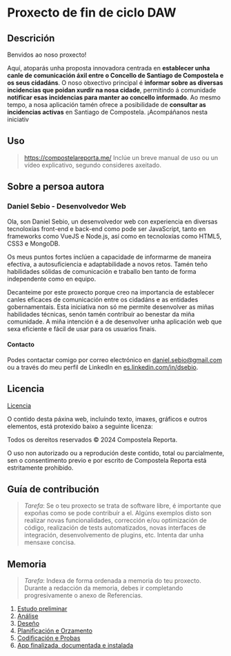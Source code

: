 # Proxecto de fin de ciclo DAW
## Descrición

Benvidos ao noso proxecto!

Aquí, atoparás unha proposta innovadora centrada en **establecer unha canle de comunicación áxil entre o Concello de Santiago de Compostela e os seus cidadáns**. O noso obxectivo principal é **informar sobre as diversas incidencias que poidan xurdir na nosa cidade**, permitindo á comunidade **notificar esas incidencias para manter ao concello informado**. Ao mesmo tempo, a nosa aplicación tamén ofrece a posibilidade de **consultar as incidencias activas** en Santiago de Compostela. ¡Acompáñanos nesta iniciativ

## Uso

> https://compostelareporta.me/ 
Inclúe un breve manual de uso ou un vídeo explicativo, segundo consideres axeitado.

## Sobre a persoa autora

### Daniel Sebio - Desenvolvedor Web

Ola, son Daniel Sebio, un desenvolvedor web con experiencia en diversas tecnoloxías front-end e back-end como pode ser JavaScript, tanto en frameworks como VueJS e Node.js, así como en tecnoloxías como HTML5, CSS3 e MongoDB.

Os meus puntos fortes inclúen a capacidade de informarme de maneira efectiva, a autosuficiencia e adaptabilidade a novos retos. Tamén teño habilidades sólidas de comunicación e traballo ben tanto de forma independente como en equipo.

Decanteime por este proxecto porque creo na importancia de establecer canles eficaces de comunicación entre os cidadáns e as entidades gobernamentais. Esta iniciativa non só me permite desenvolver as miñas habilidades técnicas, senón tamén contribuír ao benestar da miña comunidade. A miña intención é a de desenvolver unha aplicación web que sexa eficiente e fácil de usar para os usuarios finais.

#### Contacto
Podes contactar comigo por correo electrónico en [daniel.sebio@gmail.com](mailto:daniel.sebio@gmail.com) ou a través do meu perfil de LinkedIn en [es.linkedin.com/in/dsebio](https://es.linkedin.com/in/dsebio).


## Licencia

[Licencia](./LICENSE)

O contido desta páxina web, incluíndo texto, imaxes, gráficos e outros elementos, está protexido baixo a seguinte licenza:

Todos os dereitos reservados © 2024 Compostela Reporta.

O uso non autorizado ou a reprodución deste contido, total ou parcialmente, sen o consentimento previo e por escrito de Compostela Reporta está estritamente prohibido.

## Guía de contribución

> *Tarefa*: Se o teu proxecto se trata de software libre, é importante que expoñas como se pode contribuír a el. Algúns exemplos disto son realizar novas funcionalidades, corrección e/ou optimización de código, realización de tests automatizados, novas interfaces de integración, desenvolvemento de plugins, etc. Intenta dar unha mensaxe concisa.

## Memoria

> *Tarefa*: Indexa de forma ordenada a memoria do teu proxecto.
> Durante a redacción da memoria, debes ir completando progresivamente o anexo de Referencias.

1. [Estudo preliminar](doc/templates/1_estudo_preliminar.md)
2. [Análise](doc/templates/2_analise.md)
3. [Deseño](doc/templates/3_deseno.md)
4. [Planificación e Orzamento](doc/templates/a3_orzamento.md)
4. [Codificación e Probas](doc/templates/4_codificacion_probas.md)
5. [App finalizada, documentada e instalada](doc/templates/5_manuais.md)
